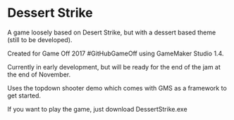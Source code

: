 # Dessert Strike

A game loosely based on Desert Strike, but with a dessert based theme (still to be developed).

Created for Game Off 2017 #GitHubGameOff using GameMaker Studio 1.4.

Currently in early development, but will be ready for the end of the jam at the end of November.

Uses the topdown shooter demo which comes with GMS as a framework to get started.

If you want to play the game, just download DessertStrike.exe